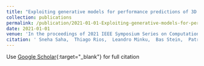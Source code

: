 ```yaml
---
title: "Exploiting generative models for performance predictions of 3D car designs"
collection: publications
permalink: /publication/2021-01-01-Exploiting-generative-models-for-performance-predictions-of-3D-car-designs
date: 2021-01-01
venue: 'In the proceedings of 2021 IEEE Symposium Series on Computational Intelligence (SSCI)'
citation: ' Sneha Saha,  Thiago Rios,  Leandro Minku,  Bas Stein,  Patricia Wollstadt,  Xin Yao,  Thomas Back,  Bernhard Sendhoff,  Stefan Menzel, &quot;Exploiting generative models for performance predictions of 3D car designs.&quot; In the proceedings of 2021 IEEE Symposium Series on Computational Intelligence (SSCI), 2021.'
---
```

Use [Google Scholar](https://scholar.google.com/scholar?q=Exploiting+generative+models+for+performance+predictions+of+3D+car+designs){:target="_blank"} for full citation